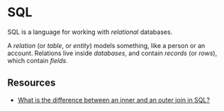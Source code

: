 # SQL

SQL is a language for working with _relational_ databases.

A _relation_ (or _table_, or _entity_) models something, like a person or an
account.  Relations live inside _databases_, and contain _records_ (or _rows_),
which contain _fields_.

## Resources
- [What is the difference between an inner and an outer join in SQL?](https://towardsdatascience.com/what-is-the-difference-between-an-inner-and-an-outer-join-in-sql-5b5ec8277377)
